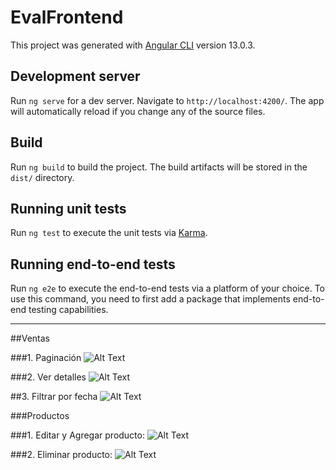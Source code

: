 # EvalFrontend

This project was generated with [Angular CLI](https://github.com/angular/angular-cli) version 13.0.3.

## Development server

Run `ng serve` for a dev server. Navigate to `http://localhost:4200/`. The app will automatically reload if you change any of the source files.

## Build

Run `ng build` to build the project. The build artifacts will be stored in the `dist/` directory.

## Running unit tests

Run `ng test` to execute the unit tests via [Karma](https://karma-runner.github.io).

## Running end-to-end tests

Run `ng e2e` to execute the end-to-end tests via a platform of your choice. To use this command, you need to first add a package that implements end-to-end testing capabilities.


------------------------

##Ventas

###1. Paginación
![Alt Text](https://media.giphy.com/media/20kN4lSna8HwEH2jb6/giphy.gif)

###2. Ver detalles
![Alt Text](https://media.giphy.com/media/9OlyCBQ3Nm7kxRXlsD/giphy.gif)

##3. Filtrar por fecha
![Alt Text](https://media.giphy.com/media/w5PcGlFxZzbLtQ9VHt/giphy.gif)

###Productos

###1. Editar y Agregar producto: 
![Alt Text](https://media.giphy.com/media/1ETKj2LHTIk3Qy7TaZ/giphy.gif)

###2. Eliminar  producto:
![Alt Text](https://media.giphy.com/media/AZuix3WOc5sPucw6xg/giphy.gif)
